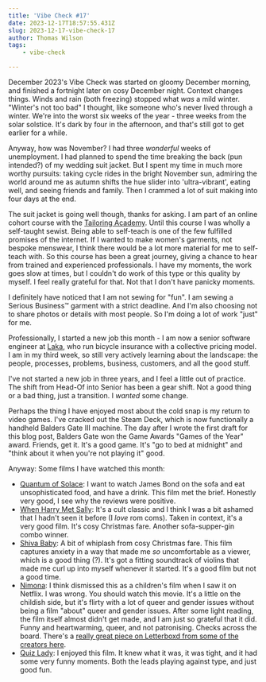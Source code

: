 ```yaml
---
title: 'Vibe Check #17'
date: 2023-12-17T18:57:55.431Z
slug: 2023-12-17-vibe-check-17
author: Thomas Wilson
tags: 
    - vibe-check

---
```

December 2023's Vibe Check was started on gloomy December morning, and finished a fortnight later on cosy December night.  Context changes things.  Winds and rain (both freezing) stopped what *was* a mild winter.  "Winter's not too bad" I thought, like someone who's never lived through a winter.  We're into the worst six weeks of the year - three weeks from the solar solstice.  It's dark by four in the afternoon, and that's still got to get earlier for a while.

Anyway, how was November?  I had three _wonderful_ weeks of unemployment.  I had planned to spend the time breaking the back (pun intended?) of my wedding suit jacket.  But I spent my time in much more worthy pursuits: taking cycle rides in the bright November sun, admiring the world around me as autumn shifts the hue slider into 'ultra-vibrant', eating well, and seeing friends and family.  Then I crammed a lot of suit making into four days at the end. 

The suit jacket is going well though, thanks for asking.  I am part of an online cohort course with the [Tailoring Academy](https://www.tailoringacademy.co.uk/).  Until this course I was  wholly a self-taught sewist.  Being able to self-teach is one of the few fulfilled promises of the internet.  If I wanted to make  women's garments, not bespoke menswear, I think there would be a lot more material for me to self-teach with.  So this course has been a great journey, giving a chance to hear from trained and experienced professionals.   I have my moments, the work goes slow at times, but I couldn't do work of this type or this quality by myself.  I feel really grateful for that.  Not that I don't have panicky moments.

I definitely have noticed that I am not sewing for "fun".  I am sewing a Serious Business™️ garment with a strict deadline.  And I'm also choosing not to share photos or details with most people.  So I'm doing a lot of work "just" for me.

Professionally, I started a new job this month - I am now a senior software engineer at [Laka](https://www.laka.co.uk), who run bicycle insurance with a collective pricing model.  I am in my third week, so still very actively learning about the landscape: the people, processes, problems, business, customers, and all the good stuff.  

I've not started a new job in three years, and I feel a little out of practice.  The shift from Head-Of into Senior has been a gear shift.  Not a good thing or a bad thing, just a transition.  I _wanted_ some change.

Perhaps the thing I have enjoyed most about the cold snap is my return to video games.  I've cracked out the Steam Deck, which is now functionally a handheld Balders Gate III machine.  The day after I wrote the first draft for this blog post, Balders Gate won the Game Awards "Games of the Year" award.  Friends,  get it.  It's a good game.  It's "go to bed at midnight" and "think about it when you're not playing it" good. 

Anyway: Some films I have watched this month: 

- [Quantum of Solace](https://letterboxd.com/film/quantum-of-solace/): I want to watch James Bond on the sofa and eat unsophisticated food, and have a drink.  This film met the brief.  Honestly very good, I see why the reviews were positive.
- [When Harry Met Sally](https://letterboxd.com/film/when-harry-met-sally/):  It's a cult classic and I think I was a bit ashamed that I hadn't seen it before (I _love_ rom coms).  Taken in context, it's a very good film.  It's cosy Christmas fare.  Another sofa-supper-gin combo winner.
- [Shiva Baby](https://letterboxd.com/film/shiva-baby-2020/):  A bit of whiplash from cosy Christmas fare.  This film captures anxiety in a way that made me _so_ uncomfortable as a viewer, which is a good thing (?).  It's got a fitting soundtrack of violins that made me curl up into myself whenever it started.  It's a good film but not a good time. 
- [Nimona](https://letterboxd.com/film/nimona-2023/):  I think  dismissed this as a children's film when I saw it on Netflix.  I was wrong.  You should watch this movie.  It's a little on the childish side, but it's flirty with a lot of queer and gender issues without being a film "about" queer and gender issues.  After some light reading, the film itself almost didn't get made, and I am just so grateful that it did.  Funny and heartwarming, queer, and not patronising.  Checks across the board.  There's a [really great piece on Letterboxd from some of the creators here](https://letterboxd.com/journal/nimona-interview-nick-bruno-troy-quane-nd-stevenson/).
- [Quiz Lady](https://letterboxd.com/film/quiz-lady/): I enjoyed this film.  It knew what it was, it was tight, and it had some very funny moments.  Both the leads playing against type, and just good fun.




